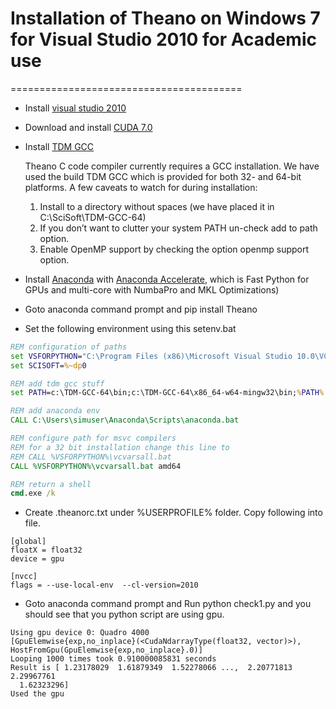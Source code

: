 # Installation of Theano on Windows 7 for Visual Studio 2010 for Academic use
========================================
* Install [visual studio 2010](https://www.dreamspark.com/)
* Download and install [CUDA 7.0](https://developer.nvidia.com/cuda-downloads)
* Install [TDM GCC](http://tdm-gcc.tdragon.net/)

  Theano C code compiler currently requires a GCC installation. We have used the build TDM GCC which is provided for both 32- and 64-bit platforms. A few caveats to watch for during installation:

   1. Install to a directory without spaces (we have placed it in C:\SciSoft\TDM-GCC-64)
   2. If you don’t want to clutter your system PATH un-check add to path option.
   3. Enable OpenMP support by checking the option openmp support option.

* Install [Anaconda](https://store.continuum.io/cshop/anaconda/) with [Anaconda Accelerate](https://store.continuum.io/cshop/academicanaconda), which is Fast Python for GPUs and multi-core with NumbaPro and MKL Optimizations)

* Goto anaconda command prompt and pip install Theano

* Set the following environment using this setenv.bat

~~~~bat
REM configuration of paths
set VSFORPYTHON="C:\Program Files (x86)\Microsoft Visual Studio 10.0\VC"
set SCISOFT=%~dp0

REM add tdm gcc stuff
set PATH=c:\TDM-GCC-64\bin;c:\TDM-GCC-64\x86_64-w64-mingw32\bin;%PATH%

REM add anaconda env
CALL C:\Users\simuser\Anaconda\Scripts\anaconda.bat

REM configure path for msvc compilers
REM for a 32 bit installation change this line to
REM CALL %VSFORPYTHON%\vcvarsall.bat
CALL %VSFORPYTHON%\vcvarsall.bat amd64

REM return a shell
cmd.exe /k
~~~~

* Create .theanorc.txt under %USERPROFILE% folder. Copy following into file.

~~~~
[global]
floatX = float32
device = gpu

[nvcc]
flags = --use-local-env  --cl-version=2010
~~~~

* Goto anaconda command prompt and Run python check1.py and you should see that you python script are using gpu.

~~~~
Using gpu device 0: Quadro 4000
[GpuElemwise{exp,no_inplace}(<CudaNdarrayType(float32, vector)>), HostFromGpu(GpuElemwise{exp,no_inplace}.0)]
Looping 1000 times took 0.910000085831 seconds
Result is [ 1.23178029  1.61879349  1.52278066 ...,  2.20771813  2.29967761
  1.62323296]
Used the gpu
~~~~
